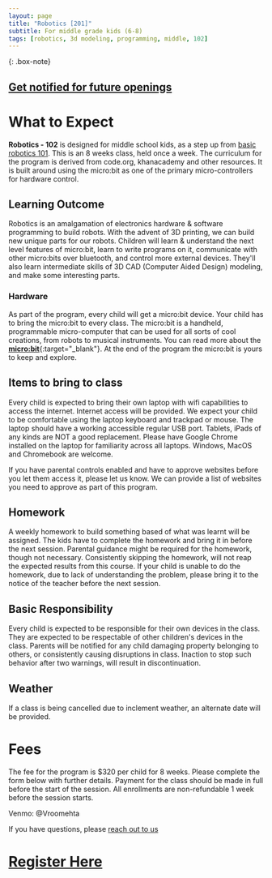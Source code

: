 ```yaml
---
layout: page
title: "Robotics [201]"
subtitle: For middle grade kids (6-8)
tags: [robotics, 3d modeling, programming, middle, 102]
---
```


{: .box-note}
## [Get notified for future openings](https://mailchi.mp/99bd5aafc3f9/summer2020)

# What to Expect

**Robotics - 102** is designed for middle school kids, as a step up from [basic robotics 101](/101-robotics). This is an 8 weeks class, held once a week. The curriculum for the program is derived from code.org, khanacademy and other resources. It is built around using the micro:bit as one of the primary micro-controllers for hardware control.

## Learning Outcome
Robotics is an amalgamation of electronics hardware & software programming to build robots. With the advent of 3D printing, we can build new unique parts for our robots. Children will learn & understand the next level features of micro:bit, learn to write programs on it, communicate with other micro:bits over bluetooth, and control more external devices. They'll also learn intermediate skills of 3D CAD (Computer Aided Design) modeling, and make some interesting parts.

### Hardware
As part of the program, every child will get a micro:bit device. Your child has to bring the micro:bit to every class. The micro:bit is a handheld, programmable micro-computer that can be used for all sorts of cool creations, from robots to musical instruments. You can read more about the [**micro:bit**](https://microbit.org/guide){:target="_blank"}. At the end of the program the micro:bit is yours to keep and explore.

## Items to bring to class
Every child is expected to bring their own laptop with wifi capabilities to access the internet. Internet access will be provided. We expect your child to be comfortable using the laptop keyboard and trackpad or mouse. The laptop should have a working accessible regular USB port. Tablets, iPads of any kinds are NOT a good replacement. Please have Google Chrome installed on the laptop for familiarity across all laptops. Windows, MacOS and Chromebook are welcome.

If you have parental controls enabled and have to approve websites before you let them access it, please let us know. We can provide a list of websites you need to approve as part of this program.

## Homework
A weekly homework to build something based of what was learnt will be assigned. The kids have to complete the homework and bring it in before the next session. Parental guidance might be required for the homework, though not necessary. Consistently skipping the homework, will not reap the expected results from this course. If your child is unable to do the homework, due to lack of understanding the problem, please bring it to the notice of the teacher before the next session.

## Basic Responsibility
Every child is expected to be responsible for their own devices in the class. They are expected to be respectable of other children's devices in the class. Parents will be notified for any child damaging property belonging to others, or consistently causing disruptions in class. Inaction to stop such behavior after two warnings, will result in discontinuation.

## Weather
If a class is being cancelled due to inclement weather, an alternate date will be provided.

# Fees
The fee for the program is $320 per child for 8 weeks. Please complete the form below with further details. Payment for the class should be made in full before the start of the session. All enrollments are non-refundable 1 week before the session starts.

Venmo: @Vroomehta

If you have questions, please [reach out to us](aboutme)

# [Register Here](courses/register)
